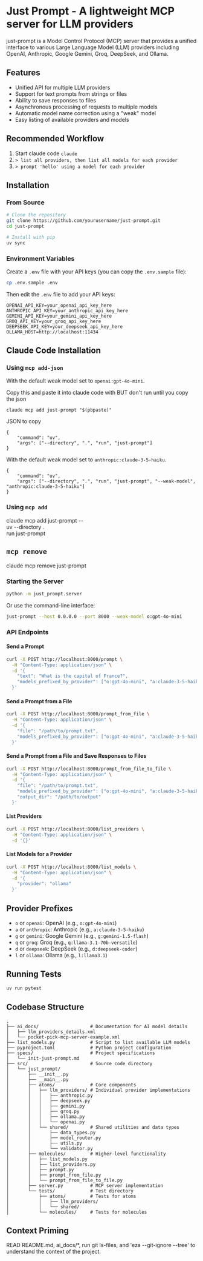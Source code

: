 # Just Prompt - A lightweight MCP server for LLM providers

just-prompt is a Model Control Protocol (MCP) server that provides a unified interface to various Large Language Model (LLM) providers including OpenAI, Anthropic, Google Gemini, Groq, DeepSeek, and Ollama.

## Features

- Unified API for multiple LLM providers
- Support for text prompts from strings or files
- Ability to save responses to files
- Asynchronous processing of requests to multiple models
- Automatic model name correction using a "weak" model
- Easy listing of available providers and models

## Recommended Workflow

1. Start claude code `claude`
2. `> list all providers, then list all models for each provider`
3. `> prompt 'hello' using a model for each provider`

## Installation

### From Source

```bash
# Clone the repository
git clone https://github.com/yourusername/just-prompt.git
cd just-prompt

# Install with pip
uv sync
```

### Environment Variables

Create a `.env` file with your API keys (you can copy the `.env.sample` file):

```bash
cp .env.sample .env
```

Then edit the `.env` file to add your API keys:

```
OPENAI_API_KEY=your_openai_api_key_here
ANTHROPIC_API_KEY=your_anthropic_api_key_here
GEMINI_API_KEY=your_gemini_api_key_here
GROQ_API_KEY=your_groq_api_key_here
DEEPSEEK_API_KEY=your_deepseek_api_key_here
OLLAMA_HOST=http://localhost:11434
```

## Claude Code Installation

### Using `mcp add-json`

With the default weak model set to `openai:gpt-4o-mini`.

Copy this and paste it into claude code with BUT don't run until you copy the json

```
claude mcp add just-prompt "$(pbpaste)"
```

JSON to copy

```
{
    "command": "uv",
    "args": ["--directory", ".", "run", "just-prompt"]
}
```

With the default weak model set to `anthropic:claude-3-5-haiku`.

```
{
    "command": "uv",
    "args": ["--directory", ".", "run", "just-prompt", "--weak-model", "anthropic:claude-3-5-haiku"]
}
```

### Using `mcp add`

claude mcp add just-prompt -- \
    uv --directory . \
    run just-prompt


## `mcp remove`

claude mcp remove just-prompt


### Starting the Server

```bash
python -m just_prompt.server
```

Or use the command-line interface:

```bash
just-prompt --host 0.0.0.0 --port 8000 --weak-model o:gpt-4o-mini
```

### API Endpoints

#### Send a Prompt

```bash
curl -X POST http://localhost:8000/prompt \
  -H "Content-Type: application/json" \
  -d '{
    "text": "What is the capital of France?",
    "models_prefixed_by_provider": ["o:gpt-4o-mini", "a:claude-3-5-haiku"]
  }'
```

#### Send a Prompt from a File

```bash
curl -X POST http://localhost:8000/prompt_from_file \
  -H "Content-Type: application/json" \
  -d '{
    "file": "/path/to/prompt.txt",
    "models_prefixed_by_provider": ["o:gpt-4o-mini", "a:claude-3-5-haiku"]
  }'
```

#### Send a Prompt from a File and Save Responses to Files

```bash
curl -X POST http://localhost:8000/prompt_from_file_to_file \
  -H "Content-Type: application/json" \
  -d '{
    "file": "/path/to/prompt.txt",
    "models_prefixed_by_provider": ["o:gpt-4o-mini", "a:claude-3-5-haiku"],
    "output_dir": "/path/to/output"
  }'
```

#### List Providers

```bash
curl -X POST http://localhost:8000/list_providers \
  -H "Content-Type: application/json" \
  -d '{}'
```

#### List Models for a Provider

```bash
curl -X POST http://localhost:8000/list_models \
  -H "Content-Type: application/json" \
  -d '{
    "provider": "ollama"
  }'
```

## Provider Prefixes

- `o` or `openai`: OpenAI (e.g., `o:gpt-4o-mini`)
- `a` or `anthropic`: Anthropic (e.g., `a:claude-3-5-haiku`)
- `g` or `gemini`: Google Gemini (e.g., `g:gemini-1.5-flash`)
- `q` or `groq`: Groq (e.g., `q:llama-3.1-70b-versatile`)
- `d` or `deepseek`: DeepSeek (e.g., `d:deepseek-coder`)
- `l` or `ollama`: Ollama (e.g., `l:llama3.1`)

## Running Tests

```bash
uv run pytest
```

## Codebase Structure

```
.
├── ai_docs/                   # Documentation for AI model details
│   ├── llm_providers_details.xml
│   └── pocket-pick-mcp-server-example.xml
├── list_models.py             # Script to list available LLM models
├── pyproject.toml             # Python project configuration
├── specs/                     # Project specifications
│   └── init-just-prompt.md
├── src/                       # Source code directory
│   └── just_prompt/
│       ├── __init__.py
│       ├── __main__.py
│       ├── atoms/             # Core components
│       │   ├── llm_providers/ # Individual provider implementations
│       │   │   ├── anthropic.py
│       │   │   ├── deepseek.py
│       │   │   ├── gemini.py
│       │   │   ├── groq.py
│       │   │   ├── ollama.py
│       │   │   └── openai.py
│       │   └── shared/        # Shared utilities and data types
│       │       ├── data_types.py
│       │       ├── model_router.py
│       │       ├── utils.py
│       │       └── validator.py
│       ├── molecules/         # Higher-level functionality
│       │   ├── list_models.py
│       │   ├── list_providers.py
│       │   ├── prompt.py
│       │   ├── prompt_from_file.py
│       │   └── prompt_from_file_to_file.py
│       ├── server.py          # MCP server implementation
│       └── tests/             # Test directory
│           ├── atoms/         # Tests for atoms
│           │   ├── llm_providers/
│           │   └── shared/
│           └── molecules/     # Tests for molecules
```

## Context Priming
READ README.md, ai_docs/*, run git ls-files, and 'eza --git-ignore --tree' to understand the context of the project.